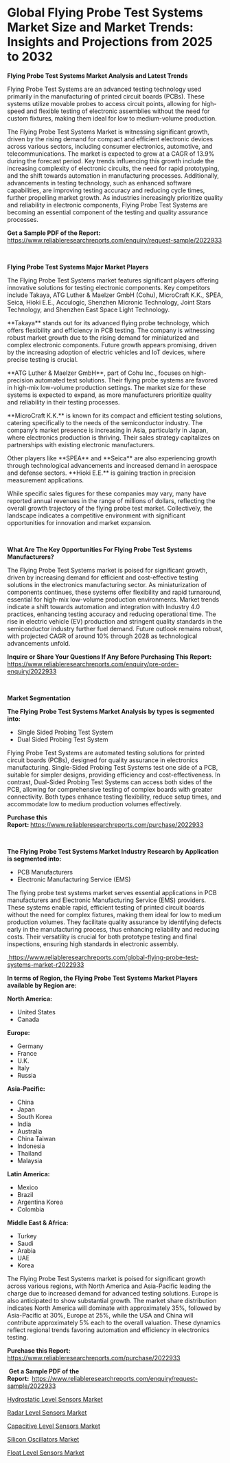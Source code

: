 <p><h1>Global Flying Probe Test Systems Market Size and Market Trends: Insights and Projections from 2025 to 2032</h1></p><p><strong>Flying Probe Test Systems Market Analysis and Latest Trends</strong></p>
<p><p>Flying Probe Test Systems are an advanced testing technology used primarily in the manufacturing of printed circuit boards (PCBs). These systems utilize movable probes to access circuit points, allowing for high-speed and flexible testing of electronic assemblies without the need for custom fixtures, making them ideal for low to medium-volume production. </p><p>The Flying Probe Test Systems Market is witnessing significant growth, driven by the rising demand for compact and efficient electronic devices across various sectors, including consumer electronics, automotive, and telecommunications. The market is expected to grow at a CAGR of 13.9% during the forecast period. Key trends influencing this growth include the increasing complexity of electronic circuits, the need for rapid prototyping, and the shift towards automation in manufacturing processes. Additionally, advancements in testing technology, such as enhanced software capabilities, are improving testing accuracy and reducing cycle times, further propelling market growth. As industries increasingly prioritize quality and reliability in electronic components, Flying Probe Test Systems are becoming an essential component of the testing and quality assurance processes.</p></p>
<p><strong>Get a Sample PDF of the Report:&nbsp;</strong> <a href="https://www.reliableresearchreports.com/enquiry/request-sample/2022933?utm_campaign=102&utm_medium=2&utm_source=Github&utm_content=ia&utm_term=12022025&utm_id=flying-probe-test-systems">https://www.reliableresearchreports.com/enquiry/request-sample/2022933</a></p>
<p>&nbsp;</p>
<p><strong>Flying Probe Test Systems Major Market Players</strong></p>
<p><p>The Flying Probe Test Systems market features significant players offering innovative solutions for testing electronic components. Key competitors include Takaya, ATG Luther & Maelzer GmbH (Cohu), MicroCraft K.K., SPEA, Seica, Hioki E.E., Acculogic, Shenzhen Micronic Technology, Joint Stars Technology, and Shenzhen East Space Light Technology.</p><p>**Takaya** stands out for its advanced flying probe technology, which offers flexibility and efficiency in PCB testing. The company is witnessing robust market growth due to the rising demand for miniaturized and complex electronic components. Future growth appears promising, driven by the increasing adoption of electric vehicles and IoT devices, where precise testing is crucial.</p><p>**ATG Luther & Maelzer GmbH**, part of Cohu Inc., focuses on high-precision automated test solutions. Their flying probe systems are favored in high-mix low-volume production settings. The market size for these systems is expected to expand, as more manufacturers prioritize quality and reliability in their testing processes.</p><p>**MicroCraft K.K.** is known for its compact and efficient testing solutions, catering specifically to the needs of the semiconductor industry. The company’s market presence is increasing in Asia, particularly in Japan, where electronics production is thriving. Their sales strategy capitalizes on partnerships with existing electronic manufacturers.</p><p>Other players like **SPEA** and **Seica** are also experiencing growth through technological advancements and increased demand in aerospace and defense sectors. **Hioki E.E.** is gaining traction in precision measurement applications.</p><p>While specific sales figures for these companies may vary, many have reported annual revenues in the range of millions of dollars, reflecting the overall growth trajectory of the flying probe test market. Collectively, the landscape indicates a competitive environment with significant opportunities for innovation and market expansion.</p></p>
<p>&nbsp;</p>
<p><strong>What Are The Key Opportunities For Flying Probe Test Systems Manufacturers?</strong></p>
<p><p>The Flying Probe Test Systems market is poised for significant growth, driven by increasing demand for efficient and cost-effective testing solutions in the electronics manufacturing sector. As miniaturization of components continues, these systems offer flexibility and rapid turnaround, essential for high-mix low-volume production environments. Market trends indicate a shift towards automation and integration with Industry 4.0 practices, enhancing testing accuracy and reducing operational time. The rise in electric vehicle (EV) production and stringent quality standards in the semiconductor industry further fuel demand. Future outlook remains robust, with projected CAGR of around 10% through 2028 as technological advancements unfold.</p></p>
<p><strong>Inquire or Share Your Questions If Any Before Purchasing This Report:</strong> <a href="https://www.reliableresearchreports.com/enquiry/pre-order-enquiry/2022933?utm_campaign=102&utm_medium=2&utm_source=Github&utm_content=ia&utm_term=12022025&utm_id=flying-probe-test-systems">https://www.reliableresearchreports.com/enquiry/pre-order-enquiry/2022933</a></p>
<p>&nbsp;</p>
<p><strong>Market Segmentation</strong></p>
<p><strong>The Flying Probe Test Systems Market Analysis by types is segmented into:</strong></p>
<p><ul><li>Single Sided Probing Test System</li><li>Dual Sided Probing Test System</li></ul></p>
<p><p>Flying Probe Test Systems are automated testing solutions for printed circuit boards (PCBs), designed for quality assurance in electronics manufacturing. Single-Sided Probing Test Systems test one side of a PCB, suitable for simpler designs, providing efficiency and cost-effectiveness. In contrast, Dual-Sided Probing Test Systems can access both sides of the PCB, allowing for comprehensive testing of complex boards with greater connectivity. Both types enhance testing flexibility, reduce setup times, and accommodate low to medium production volumes effectively.</p></p>
<p><strong>Purchase this Report:&nbsp;</strong><a href="https://www.reliableresearchreports.com/purchase/2022933?utm_campaign=102&utm_medium=2&utm_source=Github&utm_content=ia&utm_term=12022025&utm_id=flying-probe-test-systems">https://www.reliableresearchreports.com/purchase/2022933</a></p>
<p>&nbsp;</p>
<p><strong>The Flying Probe Test Systems Market Industry Research by Application is segmented into:</strong></p>
<p><ul><li>PCB Manufacturers</li><li>Electronic Manufacturing Service (EMS)</li></ul></p>
<p><p>The flying probe test systems market serves essential applications in PCB manufacturers and Electronic Manufacturing Service (EMS) providers. These systems enable rapid, efficient testing of printed circuit boards without the need for complex fixtures, making them ideal for low to medium production volumes. They facilitate quality assurance by identifying defects early in the manufacturing process, thus enhancing reliability and reducing costs. Their versatility is crucial for both prototype testing and final inspections, ensuring high standards in electronic assembly.</p></p>
<p><a href="https://www.reliableresearchreports.com/global-flying-probe-test-systems-market-r2022933?utm_campaign=102&utm_medium=2&utm_source=Github&utm_content=ia&utm_term=12022025&utm_id=flying-probe-test-systems">&nbsp;https://www.reliableresearchreports.com/global-flying-probe-test-systems-market-r2022933</a></p>
<p><strong>In terms of Region, the Flying Probe Test Systems Market Players available by Region are:</strong></p>
<p>
    <p> <strong> North America: </strong>
        <ul>
            <li>United States</li>
            <li>Canada</li>
        </ul>
        </p> 
    <p> <strong> Europe: </strong>
        <ul>
            <li>Germany</li>
            <li>France</li>
            <li>U.K.</li>
            <li>Italy</li>
            <li>Russia</li>
        </ul>
        </p> 
    <p> <strong> Asia-Pacific: </strong>
        <ul>
            <li>China</li>
            <li>Japan</li>
            <li>South Korea</li>
            <li>India</li>
            <li>Australia</li>
            <li>China Taiwan</li>
            <li>Indonesia</li>
            <li>Thailand</li>
            <li>Malaysia</li>
        </ul>
        </p> 
    <p> <strong> Latin America: </strong>
        <ul>
            <li>Mexico</li>
            <li>Brazil</li>
            <li>Argentina Korea</li>
            <li>Colombia</li>
        </ul>
        </p> 
    <p> <strong> Middle East & Africa: </strong>
        <ul>
            <li>Turkey</li>
            <li>Saudi</li>
            <li>Arabia</li>
            <li>UAE</li>
            <li>Korea</li>
        </ul>
    </p>
    </p>
<p><p>The Flying Probe Test Systems market is poised for significant growth across various regions, with North America and Asia-Pacific leading the charge due to increased demand for advanced testing solutions. Europe is also anticipated to show substantial growth. The market share distribution indicates North America will dominate with approximately 35%, followed by Asia-Pacific at 30%, Europe at 25%, while the USA and China will contribute approximately 5% each to the overall valuation. These dynamics reflect regional trends favoring automation and efficiency in electronics testing.</p></p>
<p><strong>Purchase this Report: </strong><a href="https://www.reliableresearchreports.com/purchase/2022933?utm_campaign=102&utm_medium=2&utm_source=Github&utm_content=ia&utm_term=12022025&utm_id=flying-probe-test-systems">https://www.reliableresearchreports.com/purchase/2022933</a></p>
<p>&nbsp;<strong>Get a Sample PDF of the Report:&nbsp;&nbsp;</strong><a href="https://www.reliableresearchreports.com/enquiry/request-sample/2022933?utm_campaign=102&utm_medium=2&utm_source=Github&utm_content=ia&utm_term=12022025&utm_id=flying-probe-test-systems">https://www.reliableresearchreports.com/enquiry/request-sample/2022933</a></p>
<p><strong></strong></p>
<p><p><a href="https://github.com/aistraasinyo/Market-Research-Report-List-1/blob/main/hydrostatic-level-sensors-market.md?utm_campaign=102&utm_medium=2&utm_source=Github&utm_content=ia&utm_term=12022025&utm_id=flying-probe-test-systems">Hydrostatic Level Sensors Market</a></p><p><a href="https://github.com/gamuoodhub/Market-Research-Report-List-1/blob/main/radar-level-sensors-market.md?utm_campaign=102&utm_medium=2&utm_source=Github&utm_content=ia&utm_term=12022025&utm_id=flying-probe-test-systems">Radar Level Sensors Market</a></p><p><a href="https://github.com/sadimsamid/Market-Research-Report-List-1/blob/main/capacitive-level-sensors-market.md?utm_campaign=102&utm_medium=2&utm_source=Github&utm_content=ia&utm_term=12022025&utm_id=flying-probe-test-systems">Capacitive Level Sensors Market</a></p><p><a href="https://github.com/uramalorr/Market-Research-Report-List-1/blob/main/silicon-oscillators-market.md?utm_campaign=102&utm_medium=2&utm_source=Github&utm_content=ia&utm_term=12022025&utm_id=flying-probe-test-systems">Silicon Oscillators Market</a></p><p><a href="https://github.com/penecorodz74/Market-Research-Report-List-1/blob/main/float-level-sensors-market.md?utm_campaign=102&utm_medium=2&utm_source=Github&utm_content=ia&utm_term=12022025&utm_id=flying-probe-test-systems">Float Level Sensors Market</a></p></p>
